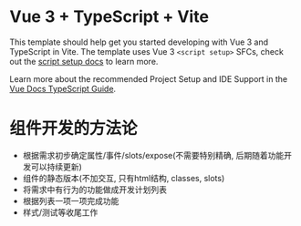# Vue 3 + TypeScript + Vite

This template should help get you started developing with Vue 3 and TypeScript in Vite. The template uses Vue 3 `<script setup>` SFCs, check out the [script setup docs](https://v3.vuejs.org/api/sfc-script-setup.html#sfc-script-setup) to learn more.

Learn more about the recommended Project Setup and IDE Support in the [Vue Docs TypeScript Guide](https://vuejs.org/guide/typescript/overview.html#project-setup).

# 组件开发的方法论

- 根据需求初步确定属性/事件/slots/expose(不需要特别精确, 后期随着功能开发可以持续更新)
- 组件的静态版本(不加交互, 只有html结构, classes, slots)
- 将需求中有行为的功能做成开发计划列表
- 根据列表一项一项完成功能
- 样式/测试等收尾工作
